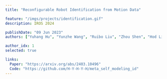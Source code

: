 ```yaml
---
title: "Reconfigurable Robot Identification from Motion Data"

feature: "/imgs/projects/identification.gif"
description: IROS 2024

publishDate: "09 Jun 2023"
authors: ["Yuhang Hu", "Yunzhe Wang", "Ruibo Liu", "Zhou Shen", "Hod Lipson"]

author_idx: 1
selected: true

links:
  Paper: "https://arxiv.org/abs/2403.10496"
  Code: "https://github.com/H-Y-H-Y-H/meta_self_modeling_id"
---
```


